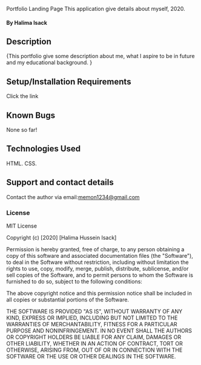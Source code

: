 Portfolio Landing Page
This application give details about myself, 2020.
#### By Halima Isack
## Description
{This portfolio give some description about me, what I aspire to be in future and my educational background. }
## Setup/Installation Requirements
Click the link 
## Known Bugs
None so far!
## Technologies Used
HTML.
CSS.
## Support and contact details
Contact the author via email:memon1234@gmail.com
### License
MIT License

Copyright (c) [2020] [Halima Hussein Isack]

Permission is hereby granted, free of charge, to any person obtaining a copy
of this software and associated documentation files (the "Software"), to deal
in the Software without restriction, including without limitation the rights
to use, copy, modify, merge, publish, distribute, sublicense, and/or sell
copies of the Software, and to permit persons to whom the Software is
furnished to do so, subject to the following conditions:

The above copyright notice and this permission notice shall be included in all
copies or substantial portions of the Software.

THE SOFTWARE IS PROVIDED "AS IS", WITHOUT WARRANTY OF ANY KIND, EXPRESS OR
IMPLIED, INCLUDING BUT NOT LIMITED TO THE WARRANTIES OF MERCHANTABILITY,
FITNESS FOR A PARTICULAR PURPOSE AND NONINFRINGEMENT. IN NO EVENT SHALL THE
AUTHORS OR COPYRIGHT HOLDERS BE LIABLE FOR ANY CLAIM, DAMAGES OR OTHER
LIABILITY, WHETHER IN AN ACTION OF CONTRACT, TORT OR OTHERWISE, ARISING FROM,
OUT OF OR IN CONNECTION WITH THE SOFTWARE OR THE USE OR OTHER DEALINGS IN THE
SOFTWARE.
